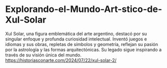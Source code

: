 # Explorando-el-Mundo-Art-stico-de-Xul-Solar
Xul Solar, una figura emblemática del arte argentino, destacó por su singular enfoque y profunda curiosidad intelectual. Inventó juegos e idiomas y sus obras, repletas de símbolos y geometría, reflejan su pasión por la astrología y las formas arquitectónicas. Su legado sigue inspirando a través de su visión única del mundo.
https://historiasconarte.com/2024/07/22/xul-solar-2/
